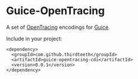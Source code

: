 Guice-OpenTracing
===

A set of [OpenTracing](https://opentracing.io/) encodings for [Guice](https://github.com/google/guice).

Include in your project:

```
<dependency>
  <groupId>com.github.thirdteeth</groupId>
  <artifactId>guice-opentracing-cdi</artifactId>
  <version>0.0.1</version>
</dependency>

```

